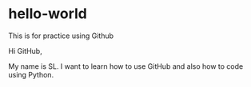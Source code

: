# hello-world
This is for practice using Github

Hi GitHub,

My name is SL. I want to learn how to use GitHub and also how to code using Python.

